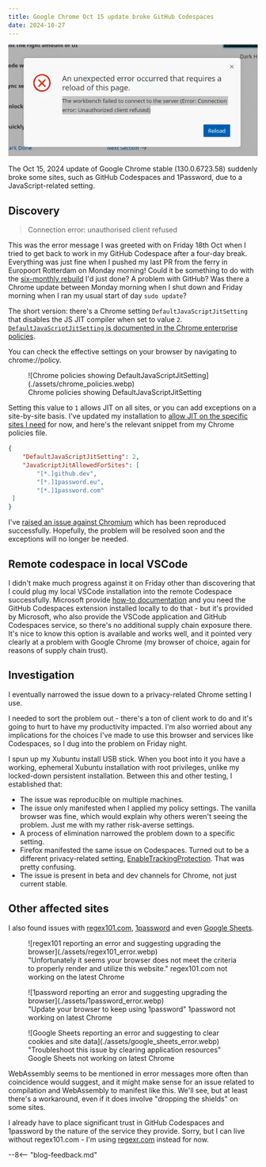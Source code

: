 ```yaml
---
title: Google Chrome Oct 15 update broke GitHub Codespaces
date: 2024-10-27
---
```


![Codespaces error 'Connection error unauthorised client refused' appears when connecting to Codespace](./assets/codespaces_broken.webp)

The Oct 15, 2024 update of Google Chrome stable (130.0.6723.58) suddenly broke some sites, such as GitHub Codespaces and 1Password, due to a JavaScript-related setting.

<!-- more -->

## Discovery

> Connection error: unauthorised client refused

This was the error message I was greeted with on Friday 18th Oct when I tried to get back to work in my GitHub Codespace after a four-day break. Everything was just fine when I pushed my last PR from the ferry in Europoort Rotterdam on Monday morning! Could it be something to do with the [six-monthly rebuild](../2024-02-27-automated-laptop-build-intro/index.md) I'd just done? A problem with GitHub? Was there a Chrome update between Monday morning when I shut down and Friday morning when I ran my usual start of day `sudo update`?

The short version: there's a Chrome setting `DefaultJavaScriptJitSetting` that disables the JS JIT compiler when set to value `2`. [`DefaultJavaScriptJitSetting` is documented in the Chrome enterprise policies](https://chromeenterprise.google/intl/en_uk/policies/#DefaultJavaScriptJitSetting). 

You can check the effective settings on your browser by navigating to chrome://policy.

<figure markdown="span">
 ![Chrome policies showing DefaultJavaScriptJitSetting](./assets/chrome_policies.webp)
 <figcaption>Chrome policies showing DefaultJavaScriptJitSetting</figcaption>
</figure>

Setting this value to `1` allows JIT on all sites, or you can add exceptions on a site-by-site basis. I've updated my installation to [allow JIT on the specific sites I need](https://github.com/brabster/xubuntu-workstation/blob/7bb3d528e62f4cc79bcc6a8f7e1c1fd03ef3ee27/roles/chrome-browser/files/recommended.json#L8) for now, and here's the relevant snippet from my Chrome policies file.

```json
{
    "DefaultJavaScriptJitSetting": 2,
    "JavaScriptJitAllowedForSites": [
        "[*.]github.dev",
        "[*.]1password.eu",
        "[*.]1password.com"
 ]
}
```

I've [raised an issue against Chromium](https://issues.chromium.org/issues/374469562) which has been reproduced successfully. Hopefully, the problem will be resolved soon and the exceptions will no longer be needed.

## Remote codespace in local VSCode

I didn't make much progress against it on Friday other than discovering that I could plug my local VSCode installation into the remote Codespace successfully. Microsoft provide [how-to documentation](https://docs.github.com/en/codespaces/developing-in-a-codespace/using-github-codespaces-in-visual-studio-code) and you need the GitHub Codespaces extension installed locally to do that - but it's provided by Microsoft, who also provide the VSCode application and GitHub Codespaces service, so there's no additional supply chain exposure there. It's nice to know this option is available and works well, and it pointed very clearly at a problem with Google Chrome (my browser of choice, again for reasons of supply chain trust).

## Investigation

I eventually narrowed the issue down to a privacy-related Chrome setting I use.

I needed to sort the problem out - there's a ton of client work to do and it's going to hurt to have my productivity impacted. I'm also worried about any implications for the choices I've made to use this browser and services like Codespaces, so I dug into the problem on Friday night.

I spun up my Xubuntu install USB stick. When you boot into it you have a working, ephemeral Xubuntu installation with root privileges, unlike my locked-down persistent installation. Between this and other testing, I established that:

- The issue was reproducible on multiple machines.
- The issue only manifested when I applied my policy settings. The vanilla browser was fine, which would explain why others weren't seeing the problem. Just me with my rather risk-averse settings.
- A process of elimination narrowed the problem down to a specific setting.
- Firefox manifested the same issue on Codespaces. Turned out to be a different privacy-related setting, [EnableTrackingProtection](https://github.com/brabster/xubuntu-workstation/blob/7bb3d528e62f4cc79bcc6a8f7e1c1fd03ef3ee27/roles/firefox/files/policies.json#L8). That was pretty confusing.
- The issue is present in beta and dev channels for Chrome, not just current stable.

## Other affected sites

I also found issues with [regex101.com](https://regex101.com), [1password](https://start.1password.com) and even [Google Sheets](https://sheets.google.com).

<figure markdown="span">
 ![regex101 reporting an error and suggesting upgrading the browser](./assets/regex101_error.webp)
 <figcaption>"Unfortunately it seems your browser does not meet the criteria to properly render and utilize this website." regex101.com not working on the latest Chrome</figcaption>
</figure>

<figure markdown="span">
 ![1password reporting an error and suggesting upgrading the browser](./assets/1password_error.webp)
 <figcaption>"Update your browser to keep using 1password" 1password not working on latest Chrome</figcaption>
</figure>

<figure markdown="span">
 ![Google Sheets reporting an error and suggesting to clear cookies and site data](./assets/google_sheets_error.webp)
 <figcaption>"Troubleshoot this issue by clearing application resources" Google Sheets not working on latest Chrome</figcaption>
</figure>

WebAssembly seems to be mentioned in error messages more often than coincidence would suggest, and it might make sense for an issue related to compilation and WebAssembly to manifest like this. We'll see, but at least there's a workaround, even if it does involve "dropping the shields" on some sites.

I already have to place significant trust in GitHub Codespaces and 1password by the nature of the service they provide. Sorry, but I can live without regex101.com - I'm using [regexr.com](https://regexr.com) instead for now.

--8<-- "blog-feedback.md"

